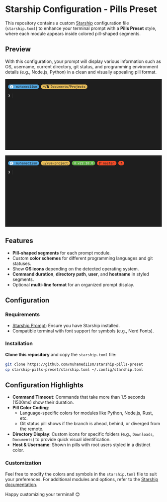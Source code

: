 # Starship Configuration - Pills Preset

This repository contains a custom [Starship](https://starship.rs/) configuration file (`starship.toml`) to enhance your terminal prompt with a **Pills Preset** style, where each module appears inside colored pill-shaped segments.

## Preview

With this configuration, your prompt will display various information such as OS, username, current directory, git status, and programming environment details (e.g., Node.js, Python) in a clean and visually appealing pill format.

![starship pills preview_1](./assets/starship-pills-preset-1.png)

![starship pills preview_2](./assets/starship-pills-preset-2.png)

## Features

- **Pill-shaped segments** for each prompt module.
- Custom **color schemes** for different programming languages and git statuses.
- Show **OS icons** depending on the detected operating system.
- **Command duration**, **directory path**, **user**, and **hostname** in styled segments.
- Optional **multi-line format** for an organized prompt display.

## Configuration

### Requirements

- [Starship Prompt](https://starship.rs/): Ensure you have Starship installed.
- Compatible terminal with font support for symbols (e.g., Nerd Fonts).

### Installation

  **Clone this repository** and copy the `starship.toml` file:
   ```bash
   git clone https://github.com/muhamed1ism/starship-pills-preset
   cp starship-pills-preset/starship.toml ~/.config/starship.toml
   ```

## Configuration Highlights

- **Command Timeout**: Commands that take more than 1.5 seconds (1500ms) show their duration.
- **Pill Color Coding**:
  - Language-specific colors for modules like Python, Node.js, Rust, etc.
  - Git status pill shows if the branch is ahead, behind, or diverged from the remote.
- **Directory Display**: Custom icons for specific folders (e.g., `Downloads`, `Documents`) to provide quick visual identification.
- **Host & Username**: Shown in pills with root users styled in a distinct color.

### Customization

Feel free to modify the colors and symbols in the `starship.toml` file to suit your preferences. For additional modules and options, refer to the [Starship documentation](https://starship.rs/config/).

Happy customizing your terminal! 😊
